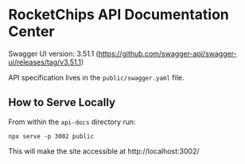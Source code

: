 RocketChips API Documentation Center
====================================

Swagger UI version: 3.51.1 (https://github.com/swagger-api/swagger-ui/releases/tag/v3.51.1)

API specification lives in the `public/swagger.yaml` file.

## How to Serve Locally

From within the `api-docs` directory run:

```
npx serve -p 3002 public
```

This will make the site accessible at http://localhost:3002/
